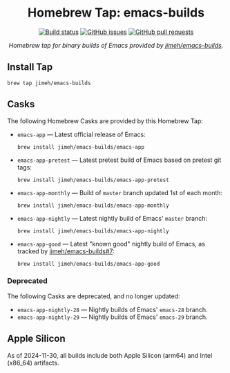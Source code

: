 <div align="center">

# Homebrew Tap: emacs-builds

[![Build status](https://img.shields.io/github/actions/workflow/status/jimeh/homebrew-emacs-builds/update-casks.yml?style=flat&label=build&logo=github&logoColor=white)](https://github.com/jimeh/homebrew-emacs-builds/actions)
[![GitHub issues](https://img.shields.io/github/issues-raw/jimeh/homebrew-emacs-builds?style=flat&logo=github)](https://github.com/jimeh/homebrew-emacs-builds/issues)
[![GitHub pull requests](https://img.shields.io/github/issues-pr-raw/jimeh/homebrew-emacs-builds?style=flat&logo=github)](https://github.com/jimeh/homebrew-emacs-builds/pulls)

*Homebrew tap for binary builds of Emacs provided by
[jimeh/emacs-builds](https://github.com/jimeh/emacs-builds).*

</div>

## Install Tap

```
brew tap jimeh/emacs-builds
```

## Casks

The following Homebrew Casks are provided by this Homebrew Tap:

- `emacs-app` — Latest official release of Emacs:
  ```
  brew install jimeh/emacs-builds/emacs-app
  ```
- `emacs-app-pretest` — Latest pretest build of Emacs based on pretest git tags:
  ```
  brew install jimeh/emacs-builds/emacs-app-pretest
  ```
- `emacs-app-monthly` — Build of `master` branch updated 1st of each month:
  ```
  brew install jimeh/emacs-builds/emacs-app-monthly
  ```
- `emacs-app-nightly` — Latest nightly build of Emacs' `master` branch:
  ```
  brew install jimeh/emacs-builds/emacs-app-nightly
  ```
- `emacs-app-good` — Latest "known good" nightly build of Emacs, as tracked by
  [jimeh/emacs-builds#7](https://github.com/jimeh/emacs-builds/issues/7):
  ```
  brew install jimeh/emacs-builds/emacs-app-good
  ```

### Deprecated

The following Casks are deprecated, and no longer updated:

- `emacs-app-nightly-28` — Nightly builds of Emacs' `emacs-28` branch.
- `emacs-app-nightly-29` — Nightly builds of Emacs' `emacs-29` branch.

## Apple Silicon

As of 2024-11-30, all builds include both Apple Silicon (arm64) and Intel
(x86_64) artifacts.
